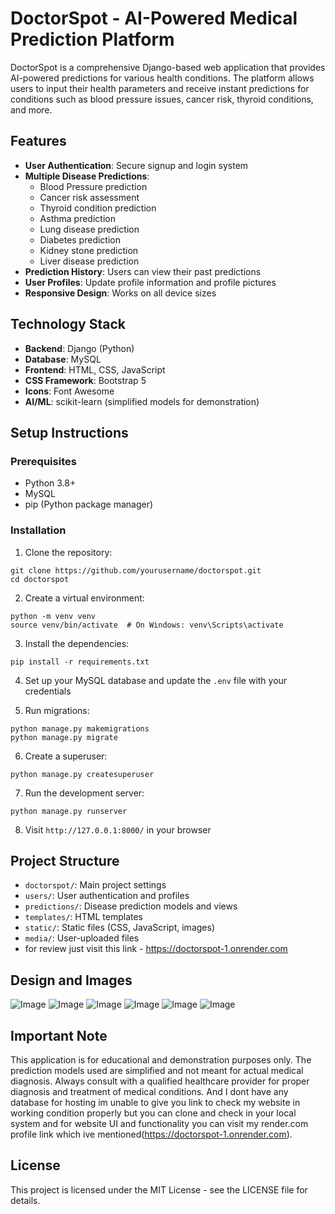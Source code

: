 # DoctorSpot - AI-Powered Medical Prediction Platform

DoctorSpot is a comprehensive Django-based web application that provides AI-powered predictions for various health conditions. The platform allows users to input their health parameters and receive instant predictions for conditions such as blood pressure issues, cancer risk, thyroid conditions, and more.

## Features

- **User Authentication**: Secure signup and login system
- **Multiple Disease Predictions**: 
  - Blood Pressure prediction
  - Cancer risk assessment
  - Thyroid condition prediction
  - Asthma prediction
  - Lung disease prediction
  - Diabetes prediction
  - Kidney stone prediction
  - Liver disease prediction
- **Prediction History**: Users can view their past predictions
- **User Profiles**: Update profile information and profile pictures
- **Responsive Design**: Works on all device sizes

## Technology Stack

- **Backend**: Django (Python)
- **Database**: MySQL
- **Frontend**: HTML, CSS, JavaScript
- **CSS Framework**: Bootstrap 5
- **Icons**: Font Awesome
- **AI/ML**: scikit-learn (simplified models for demonstration)

## Setup Instructions

### Prerequisites
- Python 3.8+
- MySQL
- pip (Python package manager)

### Installation

1. Clone the repository:
```
git clone https://github.com/yourusername/doctorspot.git
cd doctorspot
```

2. Create a virtual environment:
```
python -m venv venv
source venv/bin/activate  # On Windows: venv\Scripts\activate
```

3. Install the dependencies:
```
pip install -r requirements.txt
```

4. Set up your MySQL database and update the `.env` file with your credentials

5. Run migrations:
```
python manage.py makemigrations
python manage.py migrate
```

6. Create a superuser:
```
python manage.py createsuperuser
```

7. Run the development server:
```
python manage.py runserver
```

8. Visit `http://127.0.0.1:8000/` in your browser

## Project Structure

- `doctorspot/`: Main project settings
- `users/`: User authentication and profiles
- `predictions/`: Disease prediction models and views
- `templates/`: HTML templates
- `static/`: Static files (CSS, JavaScript, images)
- `media/`: User-uploaded files
- for review just visit this link - https://doctorspot-1.onrender.com

## Design and Images
![Image](https://github.com/user-attachments/assets/d5d6720b-8561-4d31-a186-409c4a7089b4)
![Image](https://github.com/user-attachments/assets/5baf6497-cbe9-4589-9edd-0feaba57f849)
![Image](https://github.com/user-attachments/assets/e842c731-a189-4364-a097-b7624591bfcd)
![Image](https://github.com/user-attachments/assets/c6d7cc3e-f0b1-463f-b4d8-f76b4e2fe096)
![Image](https://github.com/user-attachments/assets/d3b7786f-9d9f-4aaf-a23c-06764d5fa14d)
![Image](https://github.com/user-attachments/assets/c8aa0a30-f406-4de0-8387-419b5da43e5c)




## Important Note

This application is for educational and demonstration purposes only. The prediction models used are simplified and not meant for actual medical diagnosis. Always consult with a qualified healthcare provider for proper diagnosis and treatment of medical conditions. And I dont have any database for hosting im unable to give you link to check my website in working condition properly but you can clone and check in your local system and for website UI and functionality you can visit my render.com profile link which ive mentioned(https://doctorspot-1.onrender.com).

## License

This project is licensed under the MIT License - see the LICENSE file for details.
